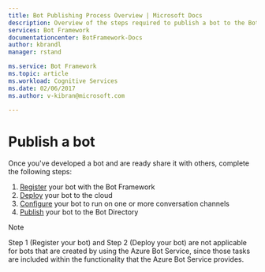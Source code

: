 ```yaml
---
title: Bot Publishing Process Overview | Microsoft Docs
description: Overview of the steps required to publish a bot to the Bot Directory.
services: Bot Framework
documentationcenter: BotFramework-Docs
author: kbrandl
manager: rstand

ms.service: Bot Framework
ms.topic: article
ms.workload: Cognitive Services
ms.date: 02/06/2017
ms.author: v-kibran@microsoft.com

---
```

# Publish a bot

Once you've developed a bot and are ready share it with others, complete the following steps:

1. [Register](bot-framework-publish-register.md) your bot with the Bot Framework
2. [Deploy](bot-framework-publish-deploy.md) your bot to the cloud
3. [Configure](bot-framework-publish-configure.md) your bot to run on one or more conversation channels
4. [Publish](bot-framework-publish-add-to-directory.md) your bot to the Bot Directory

> [!NOTE]
> Step 1 (Register your bot) and Step 2 (Deploy your bot) are not applicable for bots that are created by using the Azure Bot Service, since those tasks are included within the functionality that the Azure Bot Service provides.
